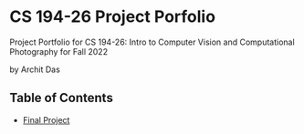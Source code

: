 # CS 194-26 Project Porfolio

Project Portfolio for CS 194-26: Intro to Computer Vision and Computational Photography for Fall 2022

by Archit Das

## Table of Contents

* [Final Project](FinalProject\FinalProject.md)


